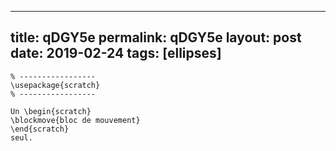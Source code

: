---
 title: qDGY5e
 permalink: qDGY5e
 layout: post
 date: 2019-02-24
 tags: [ellipses]
 ---

```latex% Dans le préambule
% -----------------
\usepackage{scratch}
% -----------------

Un \begin{scratch}
\blockmove{bloc de mouvement}
\end{scratch}
seul.
```